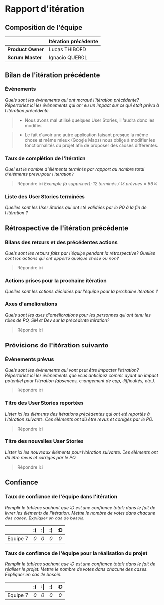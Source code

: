 # Rapport d'itération  

## Composition de l'équipe 


|  &nbsp;                 | Itération précédente     |
| -------------           |-------------             |
| **Product Owner**       | Lucas THIBORD                       |
| **Scrum Master**        | Ignacio QUEROL                       |

## Bilan de l'itération précédente  
### Évènements 
*Quels sont les évènements qui ont marqué l'itération précédente? Répertoriez ici les évènements qui ont eu un impact sur ce qui était prévu à l'itération précédente.*
> - Nous avons mal utilisé quelques User Stories, il faudra donc les modifier.

> - Le fait d'avoir une autre application faisant presque la même chose et même mieux (Google Maps) nous oblige à modifier les fonctionnalités du projet afin de proposer des choses différentes.


### Taux de complétion de l'itération  
*Quel est le nombre d'éléments terminés par rapport au nombre total d'éléments prévu pour l'itération?*
> Répondre ici
*Exemple (à supprimer):*
> *12 terminés / 18 prévues = 66%*

### Liste des User Stories terminées
*Quelles sont les User Stories qui ont été validées par le PO à la fin de l'itération ?*

## Rétrospective de l'itération précédente
  
### Bilans des retours et des précédentes actions 
*Quels sont les retours faits par l'équipe pendant la rétrospective? Quelles sont les actions qui ont apporté quelque chose ou non?*
> Répondre ici

### Actions prises pour la prochaine itération
*Quelles sont les actions décidées par l'équipe pour la prochaine itération ?*
 
### Axes d'améliorations 
*Quels sont les axes d'améliorations pour les personnes qui ont tenu les rôles de PO, SM et Dev sur la précédente itération?*
> Répondre ici

## Prévisions de l'itération suivante  
### Évènements prévus  
*Quels sont les évènements qui vont peut être impacter l'itération? Répertoriez ici les évènements que vous anticipez comme ayant un impact potentiel pour l'itération (absences, changement de cap, difficultés, etc.).*
> Répondre ici

### Titre des User Stories reportées  
*Lister ici les éléments des itérations précédentes qui ont été reportés à l'itération suivante. Ces éléments ont dû être revus et corrigés par le PO.*
> Répondre ici

### Titre des nouvelles User Stories  
*Lister ici les nouveaux éléments pour l'itération suivante. Ces éléments ont dû être revus et corrigés par le PO.*
> Répondre ici

## Confiance 
### Taux de confiance de l'équipe dans l'itération  
*Remplir le tableau sachant que :D est une confiance totale dans le fait de livrer les éléments de l'itération. Mettre le nombre de votes dans chacune des cases. Expliquer en cas de besoin.*

|          	| :( 	| :&#124; 	| :) 	| :D 	|
|:--------:	|:----:	|:----:	    |:----:	|:----:	|
| Equipe 7 	|  *0* 	|  *0* 	    |  *0* 	|  *0* 	|

### Taux de confiance de l'équipe pour la réalisation du projet 
*Remplir le tableau sachant que :D est une confiance totale dans le fait de réaliser le projet. Mettre le nombre de votes dans chacune des cases. Expliquer en cas de besoin.*

|          	| :( 	| :&#124; 	| :) 	| :D 	|
|:--------:	|:----:	|:----:	    |:----:	|:----:	|
| Equipe 7 	|  *0* 	|  *0* 	    |  *0* 	|  *0* 	|

 
 